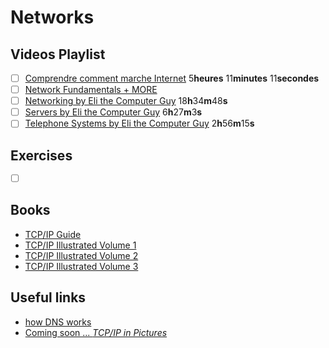 # Networks

## Videos Playlist
- [ ] [Comprendre comment marche Internet](https://www.youtube.com/playlist?list=PL2972E0D013FE7DE7) 5**heures** 11**minutes** 11**secondes**
- [ ] [Network Fundamentals + MORE](https://www.youtube.com/playlist?list=PLrFtH050YOyEChYKJsejtq5DV_es0Jl6b)
- [ ] [Networking by Eli the Computer Guy](https://www.youtube.com/playlist?list=PLF360ED1082F6F2A5) 18**h**34**m**48**s**
- [ ] [Servers by Eli the Computer Guy](https://www.youtube.com/playlist?list=PLC71D7CFB6AF935E6) 6**h**27**m**3**s**
- [ ] [Telephone Systems  by Eli the Computer Guy](https://www.youtube.com/playlist?list=PL08C86258934DD006) 2**h**56**m**15**s**

## Exercises
- [ ] []()


## Books
- [TCP/IP Guide](http://index-of.es/Magazines/hakin9/books/No.Starch.TCP.IP.Guide.Oct.2005.pdf)
- [TCP/IP Illustrated Volume 1](http://www.r-5.org/files/books/computers/internals/net/Richard_Stevens-TCP-IP_Illustrated-EN.pdf)
- [TCP/IP Illustrated Volume 2](https://leaksource.files.wordpress.com/2014/08/tcp_ip-illustrated-vol-2.pdf)
- [TCP/IP Illustrated Volume 3](https://leaksource.files.wordpress.com/2014/08/tcp_ip-illustrated-vol-3.pdf)
 

## Useful links

- [how DNS works](https://howdns.works)
- [Coming soon ... *TCP/IP in Pictures*](https://nostarch.com/tcpipinpictures)


